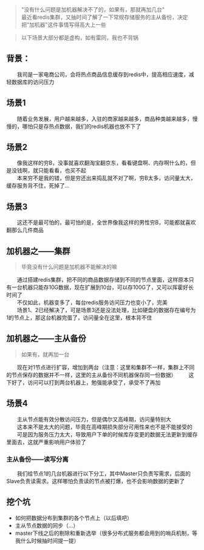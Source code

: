 > "没有什么问题是加机器解决不了的，如果有，那就再加几台"  
> 最近看redis集群，又抽时间了解了一下常规存储服务的主从备份，决定把"加机器"这件事情写得高大上一些

> 以下场景大部分都是虚构，如有雷同，我也不背锅
## 背景：
&emsp;&emsp;我司是一家电商公司，会将热点商品信息缓存到redis中，提高相应速度，减轻数据库的访问压力
## 场景1
&emsp;&emsp;随着业务发展，用户越来越多，入驻的商家越来越多，商品种类越来越多，慢慢的，哪怕只是存热点数据，我们的redis机器也放不下了
## 场景2
&emsp;&emsp;像我这样的穷B，没事就喜欢翻淘宝翻京东，看看键盘啊、内存啊什么的，但是没钱啊，就只能看看，也买不起  
&emsp;&emsp;本来穷不是我的错，但是穷还出来捣乱就不对了啊，穷B太多，访问量太大，缓存服务背不住，死掉了...
## 场景3
&emsp;&emsp;这还不是最可怕的，最可怕的是，全世界像我这样的男性穷B，可能都就喜欢翻那么几件商品 
 

## 加机器之——集群
> 毕竟没有什么问题是加机器不能解决的嘛

&emsp;&emsp;通过搭建redis集群，把不同的商品数据存储到不同的节点里面，这样原本只有一台机器只能存10G数据，现在扩展到10台，可以存100G了，又可以挥霍好长时间了  
&emsp;&emsp;不仅如此，机器变多了，每台redis服务访问压力也变小了，完美  
&emsp;&emsp;场景1、2已经解决了，可是场景3还是没法处理，比如硬盘的数据存在编号为1的节点上，那这台机器完蛋了，访问量全在这里，根本背不住  

## 加机器之——主从备份
> 如果有，就再加一台

&emsp;&emsp;现在对1节点进行扩容，增加到两台（注意：这里和集群不一样，集群上不同的节点保存的数据并不一样，这里的主从备份不同机器保存同一份数据）
&emsp;&emsp;这下好了，访问可以打到两台机器上，勉强能承受了，承受不了再加

## 场景4

&emsp;&emsp;主从节点能有效分散访问压力，但是偶尔又高峰期，访问量特别大  
&emsp;&emsp;这本来不是太大的问题，毕竟在高峰期损失部分可用性来也不是不能接受的  
&emsp;&emsp;可是因为服务压力太大，导致用户下单的时候库存变更的数据无法更新到缓存里面去，这就严重影响用户体验了

### 主从备份——读写分离

&emsp;&emsp;我们给节点1的几台机器进行以下分工，其中Master只负责写需求，后面的Slave负责读需求。这样哪怕负责读的节点被打爆，也不会影响数据的更新了

## 挖个坑
* 如何把数据分布到集群的各个节点上（以后填吧）
* 主从节点数据的同步（...）
* master下线之后的剔除和重新选举（很多分布式服务都会用到的哨兵机制，等我什么时候抽时间提一提）